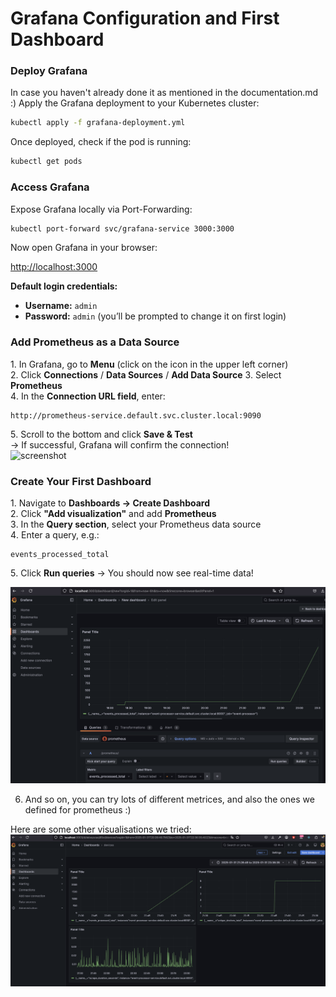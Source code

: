 # Grafana Configuration and First Dashboard  

### Deploy Grafana  
In case you haven't already done it as mentioned in the documentation.md :)
Apply the Grafana deployment to your Kubernetes cluster:  

```sh
kubectl apply -f grafana-deployment.yml  
```

Once deployed, check if the pod is running:  

```sh
kubectl get pods  
```

### Access Grafana  

Expose Grafana locally via Port-Forwarding:  

```sh
kubectl port-forward svc/grafana-service 3000:3000  
```

Now open Grafana in your browser:  

[http://localhost:3000](http://localhost:3000)  

**Default login credentials:**  
- **Username:** `admin`  
- **Password:** `admin` (you’ll be prompted to change it on first login)  


### Add Prometheus as a Data Source  

1️. In Grafana, go to **Menu** (click on the icon in the upper left corner)  
2️. Click **Connections**  / **Data Sources** / **Add Data Source**
3️. Select **Prometheus**  
4️. In the **Connection URL field**, enter:  

   ```
   http://prometheus-service.default.svc.cluster.local:9090
   ```

5️. Scroll to the bottom and click **Save & Test**  
-> If successful, Grafana will confirm the connection!  
![screenshot](./screenshots/erfolgreichhinzugefügt.png) 



### Create Your First Dashboard  

1️. Navigate to **Dashboards → Create Dashboard**  
2️. Click **"Add visualization"**  and add **Prometheus**  
3️. In the **Query section**, select your Prometheus data source  
4️. Enter a query, e.g.:  

   ```
   events_processed_total
   ```

5️. Click **Run queries** → You should now see real-time data!  

![screenshot](./screenshots/grafana-events-processed-total.png) 

6. And so on, you can try lots of different metrices, and also the ones we defined for prometheus :) 

Here are some other visualisations we tried:
![screenshot](./screenshots/dashboard.png) 
